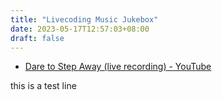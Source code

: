 ```yaml
---
title: "Livecoding Music Jukebox"
date: 2023-05-17T12:57:03+08:00
draft: false
---
```



* [Dare to Step Away (live recording) - YouTube](https://www.youtube.com/watch?v=BWqh15urAPw&t=91s "Dare to Step Away (live recording) - YouTube")


this is a test line

